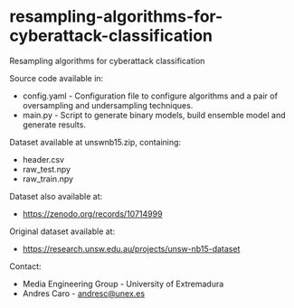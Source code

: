 # resampling-algorithms-for-cyberattack-classification
Resampling algorithms for cyberattack classification


Source code available in:

- config.yaml - Configuration file to configure algorithms and a pair of oversampling and undersampling techniques.
- main.py - Script to generate binary models, build ensemble model and generate results.

Dataset available at unswnb15.zip, containing:
- header.csv
- raw_test.npy
- raw_train.npy
  
Dataset also available at:
- https://zenodo.org/records/10714999

Original dataset available at:
- https://research.unsw.edu.au/projects/unsw-nb15-dataset

Contact:
- Media Engineering Group - University of Extremadura
- Andres Caro - andresc@unex.es

